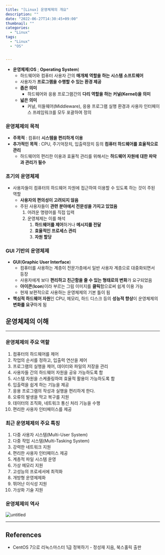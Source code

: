 ```yaml
---
title: "[Linux] 운영체제의 개요"
description: ""
date: "2022-06-27T14:30:45+09:00"
thumbnail: ""
categories:
  - "Linux"
tags:
  - "Linux"
  - "OS"


---
```

<!--more-->

- **운영체제**(**OS** ; **Operating System**)
    - 하드웨어와 컴퓨터 사용자 간의 **매개체 역할을 하는 시스템 소프트웨어**
    - 사용자가 **프로그램을 수행할 수 있는 환경 제공**
    - **좁은 의미**
        - 하드웨어와 응용 프로그램간의 **다리 역할을 하는 커널(Kernel)을 의미**
    - **넓은 의미**
        - 커널, 미들웨어(Middleware), 응용 프로그램 실행 환경과 사용자 인터페이스 프레임워크를 모두 포괄하여 정의

### 운영체제의 목적

- **주목적** : 컴퓨터 **시스템을 편리하게 이용**
- **추가적인 목적** : CPU, 주기억장치, 입출력장치 등의 **컴퓨터 하드웨어를 효율적으로 관리**
    - 하드웨어의 편리한 이용과 효율적 관리를 위해서는 **하드웨어 자원에 대한 파악과 관리가 필수**

### 초기의 운영체제

- 사용자들이 컴퓨터의 하드웨어 자원에 접근하여 이용할 수 있도록 하는 것이 주된 역할
    - **사용자의 편의성이 고려되지 않음**
    - 주된 사용자들이 **관련 분야에서 전문성을 가지고 있었음**
        1. 어려운 명령어를 직접 입력
        2. 운영체제는 이를 해석
            1. **하드웨어를 제어**하거나 **메시지를 전달**
            2. **효율적인 프로세스 관리**
            3. **자원 할당**

### GUI 기반의 운영체제

- **GUI**(**Graphic User Interface**)
    - 컴퓨터를 사용하는 계층이 전문가층에서 일반 사용자 계층으로 대중화되면서 등장
    - 사용자에게 보다 **편리하고 친근함을 줄 수 있는 형태로의 변화**가 요구되었음
    - **아이콘**(**Icon**)이라 부르는 그림 이미지를 **클릭**함으로써 쉽게 이용 가능
    - 현재 보편적으로 사용하는 운영체제의 기본 틀이 됨
- **핵심적 하드웨어 자원**인 CPU, 메모리, 하드 디스크 등의 **성능적 향상**이 운영체제의 **변화를 요구**하게 됨

## 운영체제의 이해

---

### 운영체제의 주요 역할

1. 컴퓨터의 하드웨어를 제어
2. 작업의 순서를 정하고, 입출력 연산을 제어
3. 프로그램의 실행을 제어, 데이터와 파일의 저장을 관리
4. 사용자들 간의 하드웨어 자원을 공유 가능하도록 함
5. 시스템 자원을 스케줄링하여 효율적 활용이 가능하도록 함
6. 입출력을 쉽게 하는 기능을 제공
7. 응용 프로그램의 작성과 실행을 편리하게 한다.
8. 오류의 발생을 막고 복구를 지원
9. 데이터의 조직화, 네트워크 통신 처리 기능을 수행
10. 편리한 사용자 인터페이스를 제공

### 최근 운영체제의 주요 특징

1. 다중 사용자 시스템(Multi-User System)
2. 다중 작업 시스템(Multi-Tasking System)
3. 강력한 네트워크 지원
4. 편리한 사용자 인터페이스 제공
5. 계층적 파일 시스템 운영
6. 가상 메모리 지원
7. 고성능의 프로세서에 최적화
8. 개방형 운영체제화
9. 뛰어난 이식성 지원
10. 가상화 기술 지원

### 운영체제의 역사

![untitled](/images/linux/study/start/운영체제의_개요/Untitled.png)

---

## References

- CentOS 7으로 리눅스마스터 1급 정복하기 - 정성재 지음, 북스홀릭 출판
